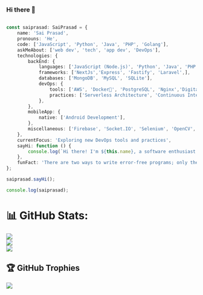 ### Hi there 👋

```typescript

const saiprasad: SaiPrasad = {
    name: 'Sai Prasad',
    pronouns: 'He',
    code: ['JavaScript', 'Python', 'Java', 'PHP', 'Golang'],
    askMeAbout: ['web dev', 'tech', 'app dev', 'DevOps'],
    technologies: {
        backEnd: {
            languages: ['JavaScript (Node.js)', 'Python', 'Java', 'PHP', 'Golang'],
            frameworks: ['NextJs','Express', 'Fastify', 'Laravel',],
            databases: ['MongoDB', 'MySQL', 'SQLite'],
            devOps: {
                tools: ['AWS', 'Docker🐳', 'PostgreSQL', 'Nginx','Digital Ocean','IBM','Azure'],
                practices: ['Serverless Architecture', 'Continuous Integration and Deployment (CI/CD)'],
            },
        },
        mobileApp: {
            native: ['Android Development'],
        },
        miscellaneous: ['Firebase', 'Socket.IO', 'Selenium', 'OpenCV', 'PHP', 'SuiteApp'],
    },
    currentFocus: 'Exploring new DevOps tools and practices',
    sayHi: function () {
        console.log(`Hi there! I'm ${this.name}, a software enthusiast with a passion for Full Stack development and DevOps.`);
    },
    funFact: 'There are two ways to write error-free programs; only the third one works',
};

saiprasad.sayHi();

console.log(saiprasad);

```

# 📊 GitHub Stats:
![](https://github-readme-stats.vercel.app/api?username=sai-prasad-1&theme=dark&hide_border=false&include_all_commits=false&count_private=false)<br/>
![](https://github-readme-streak-stats.herokuapp.com/?user=sai-prasad-1&theme=dark&hide_border=false)<br/>
![](https://github-readme-stats.vercel.app/api/top-langs/?username=sai-prasad-1&theme=dark&hide_border=false&include_all_commits=false&count_private=false&layout=compact)

## 🏆 GitHub Trophies
![](https://github-profile-trophy.vercel.app/?username=sai-prasad-1&theme=radical&no-frame=false&no-bg=true&margin-w=4)


<!-- Proudly created with GPRM ( https://gprm.itsvg.in ) -->
